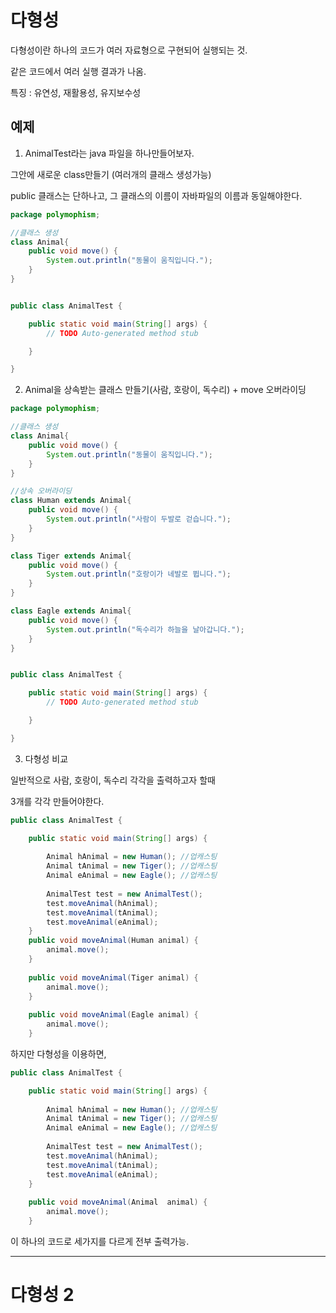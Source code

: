 # 다형성

다형성이란 하나의 코드가 여러 자료형으로 구현되어 실행되는 것.

같은 코드에서 여러 실행 결과가 나옴.

특징 : 유연성, 재활용성, 유지보수성

## 예제

1. AnimalTest라는 java 파일을 하나만들어보자.

그안에 새로운 class만들기 (여러개의 클래스 생성가능)

public 클래스는 단하나고, 그 클래스의 이름이 자바파일의 이름과 동일해야한다.

```java
package polymophism;

//클래스 생성
class Animal{
	public void move() {
		System.out.println("동물이 움직입니다.");
	}
}


public class AnimalTest {

	public static void main(String[] args) {
		// TODO Auto-generated method stub

	}

}
```

2. Animal을 상속받는 클래스 만들기(사람, 호랑이, 독수리) + move 오버라이딩

```java
package polymophism;

//클래스 생성
class Animal{
	public void move() {
		System.out.println("동물이 움직입니다.");
	}
}

//상속 오버라이딩
class Human extends Animal{
	public void move() {
		System.out.println("사람이 두발로 걷습니다.");
	}
}

class Tiger extends Animal{
	public void move() {
		System.out.println("호랑이가 네발로 뜁니다.");
	}
}

class Eagle extends Animal{
	public void move() {
		System.out.println("독수리가 하늘을 날아갑니다.");
	}
}


public class AnimalTest {

	public static void main(String[] args) {
		// TODO Auto-generated method stub

	}

}


```

3. 다형성 비교

일반적으로 사람, 호랑이, 독수리 각각을 출력하고자 할때

3개를 각각 만들어야한다.
```java
public class AnimalTest {

	public static void main(String[] args) {
		
		Animal hAnimal = new Human(); //업캐스팅
		Animal tAnimal = new Tiger(); //업캐스팅
		Animal eAnimal = new Eagle(); //업캐스팅
		
		AnimalTest test = new AnimalTest();
        test.moveAnimal(hAnimal);
        test.moveAnimal(tAnimal);
        test.moveAnimal(eAnimal);
	}
	public void moveAnimal(Human animal) {
		animal.move();
	}
	
	public void moveAnimal(Tiger animal) {
		animal.move();
	}
	
	public void moveAnimal(Eagle animal) {
		animal.move();
	}
```

하지만 다형성을 이용하면, 

```java
public class AnimalTest {

	public static void main(String[] args) {
		
		Animal hAnimal = new Human(); //업캐스팅
		Animal tAnimal = new Tiger(); //업캐스팅
		Animal eAnimal = new Eagle(); //업캐스팅
		
		AnimalTest test = new AnimalTest();
        test.moveAnimal(hAnimal);
        test.moveAnimal(tAnimal);
        test.moveAnimal(eAnimal);
	}
  
	public void moveAnimal(Animal  animal) {
		animal.move();
	}
```
이 하나의 코드로 세가지를 다르게 전부 출력가능.

---------------------------------------------------------------
# 다형성 2


